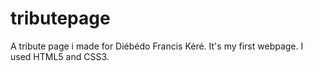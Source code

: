 # tributepage
A tribute page i made for Diébédo Francis Kéré. It's my first webpage. I used HTML5 and CSS3.

